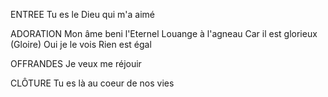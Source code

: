 ENTREE
Tu es le Dieu qui m'a aimé

ADORATION
Mon âme beni l'Eternel
Louange à l'agneau
Car il est glorieux (Gloire)
Oui je le vois
Rien est égal

OFFRANDES
Je veux me réjouir

CLÔTURE
Tu es là au coeur de nos vies

